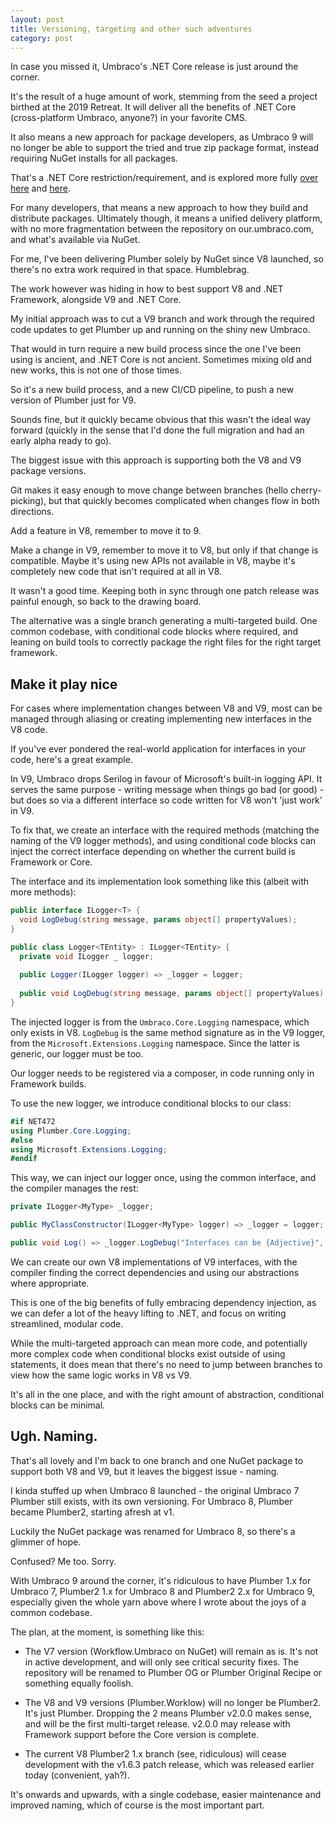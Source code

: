 ```yaml
---
layout: post
title: Versioning, targeting and other such adventures
category: post
---
```


In case you missed it, Umbraco's .NET Core release is just around the corner.

It's the result of a huge amount of work, stemming from the seed a project birthed at the 2019 Retreat. It will deliver all the benefits of .NET Core (cross-platform Umbraco, anyone?) in your favorite CMS.

It also means a new approach for package developers, as Umbraco 9 will no longer be able to support the tried and true zip package format, instead requiring NuGet installs for all packages.

That's a .NET Core restriction/requirement, and is explored more fully [over here](https://github.com/umbraco/Umbraco-CMS/discussions/10411) and [here](https://umbraco.com/blog/packages-in-umbraco-9-via-nuget/).

For many developers, that means a new approach to how they build and distribute packages. Ultimately though, it means a unified delivery platform, with no more fragmentation between the repository on our.umbraco.com, and what's available via NuGet.

For me, I've been delivering Plumber solely by NuGet since V8 launched, so there's no extra work required in that space. Humblebrag.

The work however was hiding in how to best support V8 and .NET Framework, alongside V9 and .NET Core.

My initial approach was to cut a V9 branch and work through the required code updates to get Plumber up and running on the shiny new Umbraco.

That would in turn require a new build process since the one I've been using is ancient, and .NET Core is not ancient. Sometimes mixing old and new works, this is not one of those times.

So it's a new build process, and a new CI/CD pipeline, to push a new version of Plumber just for V9.

Sounds fine, but it quickly became obvious that this wasn't the ideal way forward (quickly in the sense that I'd done the full migration and had an early alpha ready to go).

The biggest issue with this approach is supporting both the V8 and V9 package versions.

Git makes it easy enough to move change between branches (hello cherry-picking), but that quickly becomes complicated when changes flow in both directions. 

Add a feature in V8, remember to move it to 9.

Make a change in V9, remember to move it to V8, but only if that change is compatible. Maybe it's using new APIs not available in V8, maybe it's completely new code that isn't required at all in V8.

It wasn't a good time. Keeping both in sync through one patch release was painful enough, so back to the drawing board.

The alternative was a single branch generating a multi-targeted build. One common codebase, with conditional code blocks where required, and leaning on build tools to correctly package the right files for the right target framework.

## Make it play nice

For cases where implementation changes between V8 and V9, most can be managed through aliasing or creating implementing new interfaces in the V8 code.

If you've ever pondered the real-world application for interfaces in your code, here's a great example.

In V9, Umbraco drops Serilog in favour of Microsoft's built-in logging API. It serves the same purpose - writing message when things go bad (or good) - but does so via a different interface so code written for V8 won't 'just work' in V9.

To fix that, we create an interface with the required methods (matching the naming of the V9 logger methods), and using conditional code blocks can inject the correct interface depending on whether the current build is Framework or Core.

The interface and its implementation look something like this (albeit with more methods):

```csharp
public interface ILogger<T> {
  void LogDebug(string message, params object[] propertyValues);
}

public class Logger<TEntity> : ILogger<TEntity> {
  private void ILogger _ logger;
  
  public Logger(ILogger logger) => _logger = logger;
  
  public void LogDebug(string message, params object[] propertyValues) => _logger.Debug(typeof(TEntity), message, values);
}
```

The injected logger is from the `Umbraco.Core.Logging` namespace, which only exists in V8. `LogDebug` is the same method signature as in the V9 logger, from the `Microsoft.Extensions.Logging` namespace. Since the latter is generic, our logger must be too.

Our logger needs to be registered via a composer, in code running only in Framework builds.

To use the new logger, we introduce conditional blocks to our class:

```csharp
#if NET472
using Plumber.Core.Logging;
#else
using Microsoft.Extensions.Logging;
#endif
```

This way, we can inject our logger once, using the common interface, and the compiler manages the rest:

```csharp
private ILogger<MyType> _logger;

public MyClassConstructor(ILogger<MyType> logger) => _logger = logger;

public void Log() => _logger.LogDebug("Interfaces can be {Adjective}", "useful"); 
```

We can create our own V8 implementations of V9 interfaces, with the compiler finding the correct dependencies and using our abstractions where appropriate.

This is one of the big benefits of fully embracing dependency injection, as we can defer a lot of the heavy lifting to .NET, and focus on writing streamlined, modular code.

While the multi-targeted approach can mean more code, and potentially more complex code when conditional blocks exist outside of using statements, it does mean that there's no need to jump between branches to view how the same logic works in V8 vs V9. 

It's all in the one place, and with the right amount of abstraction, conditional blocks can be minimal.

## Ugh. Naming.

That's all lovely and I'm back to one branch and one NuGet package to support both V8 and V9, but it leaves the biggest issue - naming.

I kinda stuffed up when Umbraco 8 launched - the original Umbraco 7 Plumber still exists, with its own versioning. For Umbraco 8, Plumber became Plumber2, starting afresh at v1.

Luckily the NuGet package was renamed for Umbraco 8, so there's a glimmer of hope.

Confused? Me too. Sorry.

With Umbraco 9 around the corner, it's ridiculous to have Plumber 1.x for Umbraco 7, Plumber2 1.x for Umbraco 8 and Plumber2 2.x for Umbraco 9, especially given the whole yarn above where I wrote about the joys of a common codebase.

The plan, at the moment, is something like this:

 - The V7 version (Workflow.Umbraco on NuGet) will remain as is. It's not in active development, and will only see critical security fixes. The repository will be renamed to Plumber OG or Plumber Original Recipe or something equally foolish.

 - The V8 and V9 versions (Plumber.Worklow) will no longer be Plumber2. It's just Plumber. Dropping the 2 means Plumber v2.0.0 makes sense, and will be the first multi-target release. v2.0.0 may release with Framework support before the Core version is complete.

 - The current V8 Plumber2 1.x branch (see, ridiculous) will cease development with the v1.6.3 patch release, which was released earlier today (convenient, yah?).

It's onwards and upwards, with a single codebase, easier maintenance and improved naming, which of course is the most important part.



